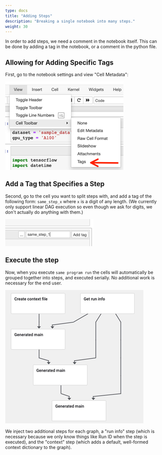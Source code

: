 ```yaml
---
type: docs
title: "Adding Steps"
description: "Breaking a single notebook into many steps."
weight: 30
---
```


In order to add steps, we need a comment in the notebook itself. This can be done by adding a tag in the notebook, or a comment in the python file.

## Allowing for Adding Specific Tags

First, go to the notebook settings and view "Cell Metadata":

![The menu item for displaying tags for Jupyter cells](../images/add-tags-to-jupyter-cell.jpg)

## Add a Tag that Specifies a Step

Second, go to the cell you want to split steps with, and add a tag of the following form: `same_step_x` where `x` is a digit of any length. (We currently only support linear DAG execution so even though we ask for digits, we don't actually do anything with them.)

![Add step information to cell](../images/add-step-to-cell.jpg)

## Execute the step

Now, when you execute `same program run` the cells will automatically be grouped together into steps, and executed serially. No additional work is necessary for the end user.

![A sample three step execution](../images/three-step-execution.jpg)

We inject two additional steps for each graph, a "run info" step (which is necessary because we only know things like Run ID when the step is executed), and the "context" step (which adds a default, well-formed context dictionary to the graph).
